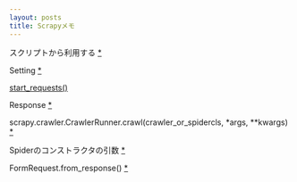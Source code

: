 ```yaml
---
layout: posts
title: Scrapyメモ 
---
```

スクリプトから利用する [\*](http://doc.scrapy.org/en/latest/topics/practices.html#run-scrapy-from-a-script)  

Setting [\*](http://doc.scrapy.org/en/latest/topics/settings.html#topics-settings)  

[start_requests()](http://doc.scrapy.org/en/latest/topics/spiders.html#scrapy.spiders.Spider.start_requests)  

Response [\*](http://doc.scrapy.org/en/latest/topics/request-response.html?highlight=response#scrapy.http.Response)  

scrapy.crawler.CrawlerRunner.crawl(crawler_or_spidercls, \*args, \*\*kwargs) [\*](http://doc.scrapy.org/en/latest/topics/api.html#scrapy.crawler.CrawlerRunner.crawl)  

Spiderのコンストラクタの引数 [\*](http://doc.scrapy.org/en/latest/topics/spiders.html#spider-arguments)  

FormRequest.from_response() [\*](http://doc.scrapy.org/en/latest/topics/request-response.html?highlight=response#scrapy.http.FormRequest.from_response)  
